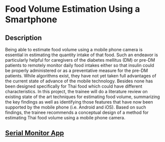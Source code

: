 # Food Volume Estimation Using a Smartphone
## Description
Being able to estimate food volume using a mobile phone camera is essential in estimating the quantity intake of that food. Such an endeavor is particularly helpful for caregivers of the diabetes mellitus (DM) or pre-DM patients to remotely monitor daily food intakes either so that insulin could be properly administered or as a preventative measure for the pre-DM patients. While algorithms exist, they have not yet taken full advantages of the current state of advance of the mobile technology. Besides none has been designed specifically for Thai food which could have different characteristics. In this project, the trainee will do a literature review on existing state of the art techniques for estimating food volume, summarizing the key findings as well as identifying those features that have now been supported by the mobile phone (i.e. Android and iOS). Based on such findings, the trainee recommends a conceptual design of a method for estimating Thai food volume using a mobile phone camera.

## [Serial Monitor App](SummerSerialMonitor-master/)